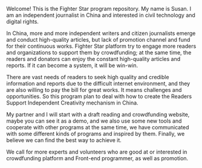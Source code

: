 Welcome! This is the Fighter Star program repository. My name is Susan. I am an independent journalist in China 
and interested in civil technology and digital rights.

In China, more and more independent writers and citizen journalists emerge and conduct high-quality articles, but lack of promotion channel and fund for their continuous works. Fighter Star platform try to engage more readers and organizations to support them by crowdfunding; at the same time, the readers and donators can enjoy the constant high-quality articles and reports. If it can become a system, it will be win-win.

There are vast needs of readers to seek high quality and credible information and reports due to the difficult internet environment, and they are also willing to pay the bill for great works. It means challenges and opportunities. So this program plan to deal with how to create the Readers Support Independent Creativity mechanism in China.

My partner and I will start with a draft reading and crowdfunding website, maybe you can see it as a demo, and we also use some new tools and cooperate with other programs at the same time, we have communicated with some different kinds of programs and inspired by them. Finally, we believe we can find the best way to achieve it. 

We call for more experts and volunteers who are good at or interested in crowdfunding platform and Front-end programmer, as well as promotion.
